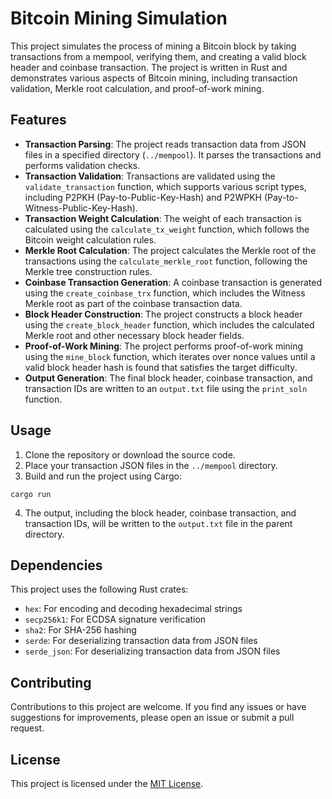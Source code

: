 # Bitcoin Mining Simulation

This project simulates the process of mining a Bitcoin block by taking transactions from a mempool, verifying them, and creating a valid block header and coinbase transaction. The project is written in Rust and demonstrates various aspects of Bitcoin mining, including transaction validation, Merkle root calculation, and proof-of-work mining.

## Features

- **Transaction Parsing**: The project reads transaction data from JSON files in a specified directory (`../mempool`). It parses the transactions and performs validation checks.
- **Transaction Validation**: Transactions are validated using the `validate_transaction` function, which supports various script types, including P2PKH (Pay-to-Public-Key-Hash) and P2WPKH (Pay-to-Witness-Public-Key-Hash).
- **Transaction Weight Calculation**: The weight of each transaction is calculated using the `calculate_tx_weight` function, which follows the Bitcoin weight calculation rules.
- **Merkle Root Calculation**: The project calculates the Merkle root of the transactions using the `calculate_merkle_root` function, following the Merkle tree construction rules.
- **Coinbase Transaction Generation**: A coinbase transaction is generated using the `create_coinbase_trx` function, which includes the Witness Merkle root as part of the coinbase transaction data.
- **Block Header Construction**: The project constructs a block header using the `create_block_header` function, which includes the calculated Merkle root and other necessary block header fields.
- **Proof-of-Work Mining**: The project performs proof-of-work mining using the `mine_block` function, which iterates over nonce values until a valid block header hash is found that satisfies the target difficulty.
- **Output Generation**: The final block header, coinbase transaction, and transaction IDs are written to an `output.txt` file using the `print_soln` function.

## Usage

1. Clone the repository or download the source code.
2. Place your transaction JSON files in the `../mempool` directory.
3. Build and run the project using Cargo:
```cargo
cargo run
```

4. The output, including the block header, coinbase transaction, and transaction IDs, will be written to the `output.txt` file in the parent directory.

## Dependencies

This project uses the following Rust crates:

- `hex`: For encoding and decoding hexadecimal strings
- `secp256k1`: For ECDSA signature verification
- `sha2`: For SHA-256 hashing
- `serde`: For deserializing transaction data from JSON files
- `serde_json`: For deserializing transaction data from JSON files

## Contributing

Contributions to this project are welcome. If you find any issues or have suggestions for improvements, please open an issue or submit a pull request.

## License

This project is licensed under the [MIT License](LICENSE).
